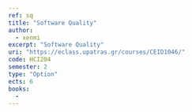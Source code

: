 ```yaml
---
ref: sq
title: "Software Quality"
author: 
  - xenmi
excerpt: "Software Quality"
uri: "https://eclass.upatras.gr/courses/CEID1046/"
code: HCI204
semester: 2
type: "Option"
ects: 6
books: 
  - 
---
```

